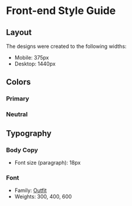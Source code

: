 # Front-end Style Guide

## Layout

The designs were created to the following widths:

- Mobile: 375px
- Desktop: 1440px

## Colors

### Primary

### Neutral



## Typography

### Body Copy

- Font size (paragraph): 18px

### Font

- Family: [Outfit](https://fonts.google.com/specimen/Outfit)
- Weights: 300, 400, 600
